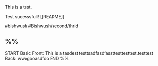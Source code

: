 
This is a test.

Test sucesssfull!
[[README]]

#bishwush
#Bishwush/second/thrid

%%
---
START
Basic
Front: This is a tasdest testtsadfasdfassttesttesttest.testtest
Back: wwogooasdfoo
END
%%